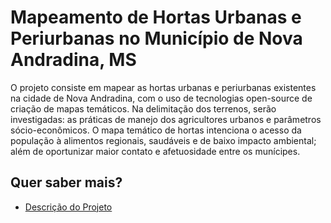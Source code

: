 # Mapeamento de Hortas Urbanas e Periurbanas no Município de Nova Andradina, MS

O projeto consiste em mapear as hortas urbanas e periurbanas existentes na cidade de Nova Andradina, com o uso de tecnologias open-source de criação de mapas
temáticos. Na delimitação dos terrenos, serão investigadas: as práticas de manejo
dos agricultores urbanos e parâmetros sócio-econômicos. O mapa temático de hortas
intenciona o acesso da população à alimentos regionais, saudáveis e de baixo impacto
ambiental; além de oportunizar maior contato e afetuosidade entre os munícipes.


## Quer saber mais?

 - [Descrição do Projeto]()
